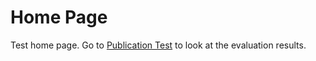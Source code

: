 # Home Page

Test home page.
Go to [Publication Test](./Publication-Test.html) to look at the evaluation results.
